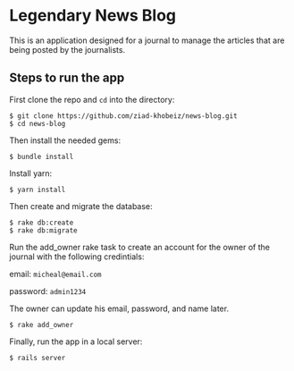 # Legendary News Blog

This is an application designed for a journal to manage the articles that are being posted by the journalists.

## Steps to run the app

First clone the repo and `cd` into the directory:

```
$ git clone https://github.com/ziad-khobeiz/news-blog.git
$ cd news-blog
```

Then install the needed gems:

```
$ bundle install
```

Install yarn:

```
$ yarn install
```

Then create and migrate the database:

```
$ rake db:create
$ rake db:migrate
```

Run the add_owner rake task to create an account for the owner of the journal with the following credintials:

email: ```micheal@email.com```

password: ```admin1234```

The owner can update his email, password, and name later.

```
$ rake add_owner
```

Finally, run the app in a local server:

```
$ rails server
```
